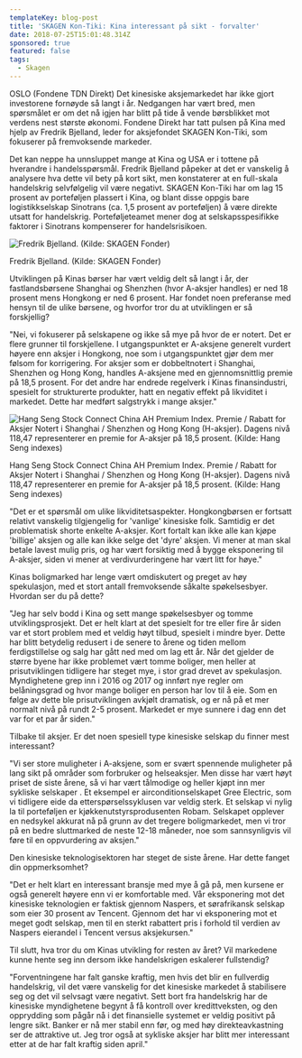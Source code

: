 ```yaml
---
templateKey: blog-post
title: 'SKAGEN Kon-Tiki: Kina interessant på sikt - forvalter'
date: 2018-07-25T15:01:48.314Z
sponsored: true
featured: false
tags:
  - Skagen
---
```

OSLO (Fondene TDN Direkt) Det kinesiske aksjemarkedet har ikke gjort investorene fornøyde så langt i år. Nedgangen har vært bred, men spørsmålet er om det nå igjen har blitt på tide å vende børsblikket mot verdens nest største økonomi. Fondene Direkt har tatt pulsen på Kina med hjelp av Fredrik Bjelland, leder for aksjefondet SKAGEN Kon-Tiki, som fokuserer på fremvoksende markeder.



Det kan neppe ha unnsluppet mange at Kina og USA er i tottene på hverandre i handelsspørsmål. Fredrik Bjelland påpeker at det er vanskelig å analysere hva dette vil bety på kort sikt, men konstaterer at en full-skala handelskrig selvfølgelig vil være negativt. SKAGEN Kon-Tiki har om lag 15 prosent av porteføljen plassert i Kina, og blant disse oppgis bare logistikkselskap Sinotrans (ca. 1,5 prosent av porteføljen) å være direkte utsatt for handelskrig. Porteføljeteamet mener dog at selskapsspesifikke faktorer i Sinotrans kompenserer for handelsrisikoen.

![Fredrik Bjelland. (Kilde: SKAGEN Fonder)](/img/133.png)

<span class="image-caption">Fredrik Bjelland. (Kilde: SKAGEN Fonder)</span>

Utviklingen på Kinas børser har vært veldig delt så langt i år, der fastlandsbørsene Shanghai og Shenzhen (hvor A-aksjer handles) er ned 18 prosent mens Hongkong er ned 6 prosent. Har fondet noen preferanse med hensyn til de ulike børsene, og hvorfor tror du at utviklingen er så forskjellig?



"Nei, vi fokuserer på selskapene og ikke så mye på hvor de er notert. Det er flere grunner til forskjellene. I utgangspunktet er A-aksjene generelt vurdert høyere enn aksjer i Hongkong, noe som i utgangspunktet gjør dem mer følsom for korrigering. For aksjer som er dobbeltnotert i Shanghai, Shenzhen og Hong Kong, handles A-aksjene med en gjennomsnittlig premie på 18,5 prosent. For det andre har endrede regelverk i Kinas finansindustri, spesielt for strukturerte produkter, hatt en negativ effekt på likviditet i markedet. Dette har medført salgstrykk i mange aksjer."

![Hang Seng Stock Connect China AH Premium Index. Premie / Rabatt for Aksjer Notert i Shanghai / Shenzhen og Hong Kong (H-aksjer). Dagens nivå 118,47 representerer en premie for A-aksjer på 18,5 prosent. (Kilde: Hang Seng indexes)](/img/132.png)

<span class="image-caption">Hang Seng Stock Connect China AH Premium Index. Premie / Rabatt for Aksjer Notert i Shanghai / Shenzhen og Hong Kong (H-aksjer). Dagens nivå 118,47 representerer en premie for A-aksjer på 18,5 prosent. (Kilde: Hang Seng indexes)</span>

"Det er et spørsmål om ulike likviditetsaspekter. Hongkongbørsen er fortsatt relativt vanskelig tilgjengelig for 'vanlige' kinesiske folk. Samtidig er det problematisk shorte enkelte A-aksjer. Kort fortalt kan ikke alle kan kjøpe 'billige' aksjen og alle kan ikke selge det 'dyre' aksjen. Vi mener at man skal betale lavest mulig pris, og har vært forsiktig med å bygge eksponering til A-aksjer, siden vi mener at verdivurderingene har vært litt for høye."



Kinas boligmarked har lenge vært omdiskutert og preget av høy spekulasjon, med et stort antall fremvoksende såkalte spøkelsesbyer. Hvordan ser du på dette?



"Jeg har selv bodd i Kina og sett mange spøkelsesbyer og tomme utviklingsprosjekt. Det er helt klart at det spesielt for tre eller fire år siden var et stort problem med et veldig høyt tilbud, spesielt i mindre byer. Dette har blitt betydelig redusert i de senere to årene og tiden mellom ferdigstillelse og salg har gått ned med om lag ett år. Når det gjelder de større byene har ikke problemet vært tomme boliger, men heller at prisutviklingen tidligere har steget mye, i stor grad drevet av spekulasjon. Myndighetene grep inn i 2016 og 2017 og innført nye regler om belåningsgrad og hvor mange boliger en person har lov til å eie. Som en følge av dette ble prisutviklingen avkjølt dramatisk, og er nå på et mer normalt nivå på rundt 2-5 prosent. Markedet er mye sunnere i dag enn det var for et par år siden."



Tilbake til aksjer. Er det noen spesiell type kinesiske selskap du finner mest interessant?



"Vi ser store muligheter i A-aksjene, som er svært spennende muligheter på lang sikt på områder som forbruker og helseaksjer. Men disse har vært høyt priset de siste årene, så vi har vært tålmodige og heller kjøpt inn mer sykliske selskaper . Et eksempel er airconditionselskapet Gree Electric, som vi tidligere eide da etterspørselssyklusen var veldig sterk. Et selskap vi nylig la til porteføljen er kjøkkenutstyrsprodusenten Robam. Selskapet opplever en nedsykel akkurat nå på grunn av det tregere boligmarkedet, men vi tror på en bedre sluttmarked de neste 12-18 måneder, noe som sannsynligvis vil føre til en oppvurdering av aksjen."



Den kinesiske teknologisektoren har steget de siste årene. Har dette fanget din oppmerksomhet?



"Det er helt klart en interessant bransje med mye å gå på, men kursene er også generelt høyere enn vi er komfortable med. Vår eksponering mot det kinesiske teknologien er faktisk gjennom Naspers, et sørafrikansk selskap som eier 30 prosent av Tencent. Gjennom det har vi eksponering mot et meget godt selskap, men til en sterkt rabattert pris i forhold til verdien av Naspers eierandel i Tencent versus aksjekursen."



Til slutt, hva tror du om Kinas utvikling for resten av året? Vil markedene kunne hente seg inn dersom ikke handelskrigen eskalerer fullstendig?



"Forventningene har falt ganske kraftig, men hvis det blir en fullverdig handelskrig, vil det være vanskelig for det kinesiske markedet å stabilisere seg og det vil selvsagt være negativt. Sett bort fra handelskrig har de kinesiske myndighetene begynt å få kontroll over kredittveksten, og den opprydding som pågår nå i det finansielle systemet er veldig positivt på lengre sikt. Banker er nå mer stabil enn før, og med høy direkteavkastning ser de attraktive ut. Jeg tror også at sykliske aksjer har blitt mer interessant etter at de har falt kraftig siden april."

